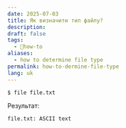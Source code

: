```yaml
---
date: 2025-07-03
title: Як визначити тип файлу?
description: 
draft: false
tags:
  - 🦮how-to
aliases:
  - how to determine file type
permalink: how-to-dermine-file-type
lang: uk
---
```


```bash
$ file file.txt
```

Результат:

```bash
file.txt: ASCII text
```